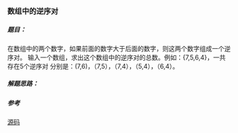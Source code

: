 ### 数组中的逆序对

##### 题目：

在数组中的两个数字，如果前面的数字大于后面的数字，则这两个数字组成一个逆序对。
输入一个数组，求出这个数组中的逆序对的总数。例如：{7,5,6,4}，一共存在5个逆序对
分别是：(7,6)，（7,5），（7,4），（5,4），（6,4）。

##### 解题思路：

##### 参考

[源码](./Main.java)